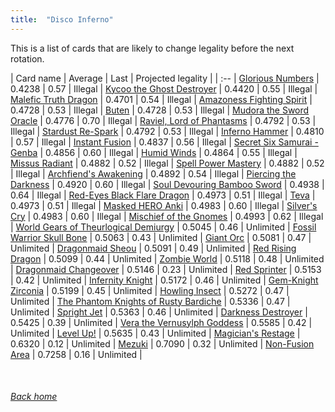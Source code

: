 ```yaml
---
title:  "Disco Inferno"
---
```


This is a list of cards that are likely to change legality before the next rotation.

| Card name | Average | Last | Projected legality |
| :-- |
[Glorious Numbers](https://db.ygoprodeck.com/card/?search=Glorious%20Numbers) | 0.4238 | 0.57 | Illegal |
[Kycoo the Ghost Destroyer](https://db.ygoprodeck.com/card/?search=Kycoo%20the%20Ghost%20Destroyer) | 0.4420 | 0.55 | Illegal |
[Malefic Truth Dragon](https://db.ygoprodeck.com/card/?search=Malefic%20Truth%20Dragon) | 0.4701 | 0.54 | Illegal |
[Amazoness Fighting Spirit](https://db.ygoprodeck.com/card/?search=Amazoness%20Fighting%20Spirit) | 0.4728 | 0.53 | Illegal |
[Buten](https://db.ygoprodeck.com/card/?search=Buten) | 0.4728 | 0.53 | Illegal |
[Mudora the Sword Oracle](https://db.ygoprodeck.com/card/?search=Mudora%20the%20Sword%20Oracle) | 0.4776 | 0.70 | Illegal |
[Raviel, Lord of Phantasms](https://db.ygoprodeck.com/card/?search=Raviel,%20Lord%20of%20Phantasms) | 0.4792 | 0.53 | Illegal |
[Stardust Re-Spark](https://db.ygoprodeck.com/card/?search=Stardust%20Re-Spark) | 0.4792 | 0.53 | Illegal |
[Inferno Hammer](https://db.ygoprodeck.com/card/?search=Inferno%20Hammer) | 0.4810 | 0.57 | Illegal |
[Instant Fusion](https://db.ygoprodeck.com/card/?search=Instant%20Fusion) | 0.4837 | 0.56 | Illegal |
[Secret Six Samurai - Genba](https://db.ygoprodeck.com/card/?search=Secret%20Six%20Samurai%20-%20Genba) | 0.4856 | 0.60 | Illegal |
[Humid Winds](https://db.ygoprodeck.com/card/?search=Humid%20Winds) | 0.4864 | 0.55 | Illegal |
[Missus Radiant](https://db.ygoprodeck.com/card/?search=Missus%20Radiant) | 0.4882 | 0.52 | Illegal |
[Spell Power Mastery](https://db.ygoprodeck.com/card/?search=Spell%20Power%20Mastery) | 0.4882 | 0.52 | Illegal |
[Archfiend's Awakening](https://db.ygoprodeck.com/card/?search=Archfiend's%20Awakening) | 0.4892 | 0.54 | Illegal |
[Piercing the Darkness](https://db.ygoprodeck.com/card/?search=Piercing%20the%20Darkness) | 0.4920 | 0.60 | Illegal |
[Soul Devouring Bamboo Sword](https://db.ygoprodeck.com/card/?search=Soul%20Devouring%20Bamboo%20Sword) | 0.4938 | 0.64 | Illegal |
[Red-Eyes Black Flare Dragon](https://db.ygoprodeck.com/card/?search=Red-Eyes%20Black%20Flare%20Dragon) | 0.4973 | 0.51 | Illegal |
[Teva](https://db.ygoprodeck.com/card/?search=Teva) | 0.4973 | 0.51 | Illegal |
[Masked HERO Anki](https://db.ygoprodeck.com/card/?search=Masked%20HERO%20Anki) | 0.4983 | 0.60 | Illegal |
[Silver's Cry](https://db.ygoprodeck.com/card/?search=Silver's%20Cry) | 0.4983 | 0.60 | Illegal |
[Mischief of the Gnomes](https://db.ygoprodeck.com/card/?search=Mischief%20of%20the%20Gnomes) | 0.4993 | 0.62 | Illegal |
[World Gears of Theurlogical Demiurgy](https://db.ygoprodeck.com/card/?search=World%20Gears%20of%20Theurlogical%20Demiurgy) | 0.5045 | 0.46 | Unlimited |
[Fossil Warrior Skull Bone](https://db.ygoprodeck.com/card/?search=Fossil%20Warrior%20Skull%20Bone) | 0.5063 | 0.43 | Unlimited |
[Giant Orc](https://db.ygoprodeck.com/card/?search=Giant%20Orc) | 0.5081 | 0.47 | Unlimited |
[Dragonmaid Sheou](https://db.ygoprodeck.com/card/?search=Dragonmaid%20Sheou) | 0.5091 | 0.49 | Unlimited |
[Red Rising Dragon](https://db.ygoprodeck.com/card/?search=Red%20Rising%20Dragon) | 0.5099 | 0.44 | Unlimited |
[Zombie World](https://db.ygoprodeck.com/card/?search=Zombie%20World) | 0.5118 | 0.48 | Unlimited |
[Dragonmaid Changeover](https://db.ygoprodeck.com/card/?search=Dragonmaid%20Changeover) | 0.5146 | 0.23 | Unlimited |
[Red Sprinter](https://db.ygoprodeck.com/card/?search=Red%20Sprinter) | 0.5153 | 0.42 | Unlimited |
[Infernity Knight](https://db.ygoprodeck.com/card/?search=Infernity%20Knight) | 0.5172 | 0.46 | Unlimited |
[Gem-Knight Zirconia](https://db.ygoprodeck.com/card/?search=Gem-Knight%20Zirconia) | 0.5199 | 0.45 | Unlimited |
[Howling Insect](https://db.ygoprodeck.com/card/?search=Howling%20Insect) | 0.5272 | 0.47 | Unlimited |
[The Phantom Knights of Rusty Bardiche](https://db.ygoprodeck.com/card/?search=The%20Phantom%20Knights%20of%20Rusty%20Bardiche) | 0.5336 | 0.47 | Unlimited |
[Spright Jet](https://db.ygoprodeck.com/card/?search=Spright%20Jet) | 0.5363 | 0.46 | Unlimited |
[Darkness Destroyer](https://db.ygoprodeck.com/card/?search=Darkness%20Destroyer) | 0.5425 | 0.39 | Unlimited |
[Vera the Vernusylph Goddess](https://db.ygoprodeck.com/card/?search=Vera%20the%20Vernusylph%20Goddess) | 0.5585 | 0.42 | Unlimited |
[Level Up!](https://db.ygoprodeck.com/card/?search=Level%20Up!) | 0.5635 | 0.43 | Unlimited |
[Magician's Restage](https://db.ygoprodeck.com/card/?search=Magician's%20Restage) | 0.6320 | 0.12 | Unlimited |
[Mezuki](https://db.ygoprodeck.com/card/?search=Mezuki) | 0.7090 | 0.32 | Unlimited |
[Non-Fusion Area](https://db.ygoprodeck.com/card/?search=Non-Fusion%20Area) | 0.7258 | 0.16 | Unlimited |

<br>

###### [Back home](index)